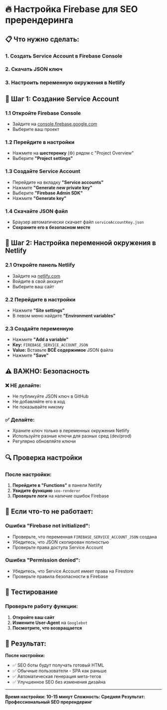 # 🔥 Настройка Firebase для SEO пререндеринга

## 📋 Что нужно сделать:

### 1. **Создать Service Account в Firebase Console**
### 2. **Скачать JSON ключ**
### 3. **Настроить переменную окружения в Netlify**

## 🔧 Шаг 1: Создание Service Account

### 1.1 Откройте Firebase Console
- Зайдите на [console.firebase.google.com](https://console.firebase.google.com)
- Выберите ваш проект

### 1.2 Перейдите в настройки
- Нажмите на **шестеренку** (⚙️) рядом с "Project Overview"
- Выберите **"Project settings"**

### 1.3 Создайте Service Account
- Перейдите на вкладку **"Service accounts"**
- Нажмите **"Generate new private key"**
- Выберите **"Firebase Admin SDK"**
- Нажмите **"Generate key"**

### 1.4 Скачайте JSON файл
- Браузер автоматически скачает файл `serviceAccountKey.json`
- **Сохраните его в безопасном месте**

## 🔐 Шаг 2: Настройка переменной окружения в Netlify

### 2.1 Откройте панель Netlify
- Зайдите на [netlify.com](https://netlify.com)
- Войдите в свой аккаунт
- Выберите ваш сайт

### 2.2 Перейдите в настройки
- Нажмите **"Site settings"**
- В левом меню найдите **"Environment variables"**

### 2.3 Создайте переменную
- Нажмите **"Add a variable"**
- **Key:** `FIREBASE_SERVICE_ACCOUNT_JSON`
- **Value:** Вставьте **ВСЁ содержимое** JSON файла
- Нажмите **"Save"**

## ⚠️ ВАЖНО: Безопасность

### ❌ НЕ делайте:
- Не публикуйте JSON ключ в GitHub
- Не добавляйте его в код
- Не показывайте никому

### ✅ Делайте:
- Храните ключ только в переменных окружения Netlify
- Используйте разные ключи для разных сред (dev/prod)
- Регулярно обновляйте ключи

## 🔍 Проверка настройки

### После настройки:
1. **Перейдите в "Functions"** в панели Netlify
2. **Увидите функцию** `seo-renderer`
3. **Проверьте логи** на наличие ошибок Firebase

## 🚨 Если что-то не работает:

### Ошибка "Firebase not initialized":
- Проверьте, что переменная `FIREBASE_SERVICE_ACCOUNT_JSON` создана
- Убедитесь, что JSON скопирован полностью
- Проверьте права доступа Service Account

### Ошибка "Permission denied":
- Убедитесь, что Service Account имеет права на Firestore
- Проверьте правила безопасности в Firebase

## 📱 Тестирование

### Проверьте работу функции:
1. **Откройте ваш сайт**
2. **Измените User-Agent** на `Googlebot`
3. **Посмотрите, что возвращается**

## 🎯 Результат:

**После настройки:**
- ✅ SEO боты будут получать готовый HTML
- ✅ Обычные пользователи - SPA как раньше
- ✅ Автоматическая генерация мета-тегов
- ✅ Улучшенное SEO без изменения дизайна

---

**Время настройки: 10-15 минут**
**Сложность: Средняя**
**Результат: Профессиональный SEO пререндеринг**
